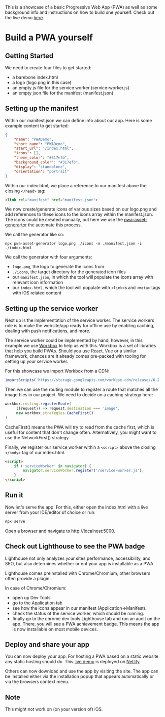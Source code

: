 This is a showcase of a basic Progressive Web App (PWA) as well as some background info and instructions on how to build one yourself. Check out the live demo [here](https://pwa-dem0.netlify.app).

# Build a PWA yourself

## Getting Started

We need to create four files to get started:

- a barebone index.html
- a logo (logo.png in this case)
- an empty js file for the service worker (service-worker.js)
- an empty json file for the manifest (manifest.json)

## Setting up the manifest

Within our manifest.json we can define  info about our app. Here is some example content to get started:
```json
{
    "name": "PWADemo",
    "short_name": "PWADemo",
    "start_url": "/index.html",
    "icons": [],
    "theme_color": "#317efb",
    "background_color": "#317efb",
    "display": "standalone",
    "orientation": "portrait"
}
```

Within our index.html, we place a reference to our manifest above the closing `</head>` tag:

```html
<link rel="manifest" href="manifest.json">
```

We now create/generate icons of various sizes based on our logo.png and add references to these icons to the icons array within the manifest.json. The icons could be created manually, but here we use the [pwa-asset-generartor](https://github.com/onderceylan/pwa-asset-generator) the automate this process. 

We call the generator like so:

```npx pwa-asset-generator logo.png ./icons -m ./manifest.json -i ./index.html```

We call the generator with four arguments: 
- `logo.png`, the logo to generate the icons from
- `./icons`, the target directory for the generated icon files
- our `manifest.json`, in which the tool will populate the icons array with relevant icon information
- our `index.html`, which the tool will populate with `<link>`s and `<meta>` tags with iOS related content

## Setting up the service worker

Next up is the implementation of the service worker. The service workers role is to make the website/app ready for offline use by enabling caching, dealing with push notifications, and more. 

The service worker could be implemented by hand, however, in this example we use [Workbox](https://developers.google.com/web/tools/workbox) to help us with this. Workbox is a set of libraries that help you build PWAs. Should you use React, Vue or a similar framework, chances are it already comes pre-packed with tooling for setting up your service worker.

For this showcase we import Workbox from a CDN:

```js
importScripts('https://storage.googleapis.com/workbox-cdn/releases/6.2.0/workbox-sw.js');
```

Then we can use the routing module to register a route that matches all the image files in our project.
We need to decide on a caching strategy here:

```js
workbox.routing.registerRoute(
     ({request}) => request.destination === 'image',
     new workbox.strategies.CacheFirst()
)
```

CacheFirst() means the PWA will try to read from the cache first, which is useful for content that don't change often. Alternatively, you might want to use the NetworkFirst() strategy.

Finally, we register our service worker within a `<script>` above the closing `</body>` tag of our index.html.

```html
<script>
    if ('serviceWorker' in navigator) {
        navigator.serviceWorker.register('/service-worker.js');
    }
</script>
```

## Run it

Now let's serve the app. For this, either open the index.html with a live server from your IDE/editor of choice or run:

```bash
npx serve
```

Open a browser and navigate to http://localhost:5000.

## Check out Lighthouse to see the PWA badge

Lighthouse not only analyzes your sites performance, accessibility, and SEO, but also determines whether or not your app is installable as a PWA.

Lighthouse comes preinstalled with Chrome/Chromium, other browsers often provide a plugin.

In case of Chrome/Chromium: 

- open up Dev Tools
- go to the Application tab 
- see how the icons appear in our manifest (Application->Manifest).
- check the status of the service worker, which should be running. 
- finally go to the chrome dev tools Lighthouse tab and run an audit on the app. There, you will see a PWA achievement badge. This means the app is now installable on most mobile devices.

## Deploy and share your app

You can now deploy your app. For hosting a PWA based on a static website any static hosting should do. This [live demo](https://pwa-dem0.netlify.app) is deployed on [Netlify](https://www.netlify.com).

Others can now download and use the app by visiting the site. The app can be installed either via the installation popup that appears automatically or via the browsers context menu.

## Note

This might not work on (on your version of) iOS.